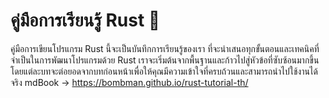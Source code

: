 # คู่มือการเรียนรู้ Rust 🦀
คู่มือการเขียนโปรแกรม Rust นี้จะเป็นบันทึกการเรียนรู้ของเรา ที่จะนำเสนอทุกขั้นตอนและเทคนิคที่จำเป็นในการพัฒนาโปรแกรมด้วย Rust เราจะเริ่มต้นจากพื้นฐานและก้าวไปสู่หัวข้อที่ซับซ้อนมากขึ้น โดยแต่ละบทจะต่อยอดจากบทก่อนหน้าเพื่อให้คุณมีความเข้าใจที่ครบถ้วนและสามารถนำไปใช้งานได้จริง
mdBook -> https://bombman.github.io/rust-tutorial-th/
